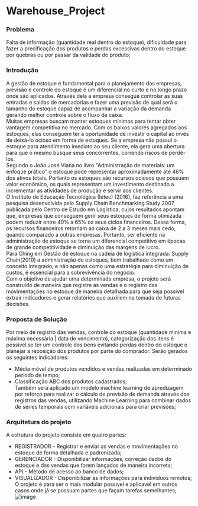 # Warehouse_Project

### Problema
  Falta de informação (quantidade real dentro do estoque), dificuldade para fazer a precificação dos produtos e perdas excessivas dentro do estoque por quebras ou por passar da validade do produto;

### Introdução 
  A gestão de estoque é fundamental para o planejamento das empresas, previsão e controle do estoque é um diferencial no curto e no longo prazo onde são aplicados. Através dela a empresa consegue controlar as suas entradas e saidas de mercadorias e fazer uma previsão de qual será o tamanho do estoque capaz de acompanhar a variação da demanda gerando melhor controle sobre o fluxo de caixa. </br>
  Muitas empresas buscam manter estoques mínimos para tentar obter vantagem competitiva no mercado. Com os baixos valores agregados aos estoques, elas conseguem ter a oportunidade de investir o capital ao invés de deixá-lo ocioso em forma de estoques. Se a empresa não possui o estoque para atendimento imediato ao seu cliente, ela gera uma abertura para que o mesmo busque seus concorrentes, correndo riscos de perdê-los.</br>
  Segundo o João José Viana no livro "Administração de materiais: um enfoque prático" o estoque pode representar aproximadamente até 46% dos ativos totais. Portanto os estoques são recursos ociosos que possuem valor econômico, os quais representam um investimento destinado a incrementar as atividades de produção e servir aos clientes.</br>
  O Instituto de Educação Tecnológica (Ietec) (2016), faz referência a uma pesquisa desenvolvida pelo Supply Chain Benchmarking Study 2007, publicada pelo Centro de Estudo em Logística, cujos resultados apontam que, empresas que conseguem gerir seus estoques de forma otimizada podem reduzir entre 40% a 65% os seus ciclos financeiros. Dessa forma, os recursos financeiros retornam ao caixa de 2 a 3 meses mais cedo, quando comparado a outras empresas. Portanto, ser eficiente na administração de estoque se torna um diferencial competitivo em épocas de grande competitividade e diminuição das margens de lucro.</br>
  Para Ching em Gestão de estoque na cadeia de logística integrada: Supply Chain(2010) a administração de estoques, bem trabalhado como um conceito integrado, e não apenas como uma estratégia para diminuição de custos, é essencial para a sobrevivência do negócio.</br>
  Com o objetivo de ajudar uma determinada empresa, o projeto será construido de maneira que registre as vendas e o registro das movimentações no estoque de maneira detalhada para que seja possivel extrair indicadores e gerar relatórios que auxiliem na tomada de futuras decisões.
  
### Proposta de Solução
  Por meio de registro das vendas, controle do estoque (quantidade minima e máxima necessária | data de vencimento), categorização dos itens é possivel se ter um controle dos bens evitando perdas dentro do estoque e planejar a reposição dos produtos por parte do comprador.
  Serão gerados os seguintes indicadores:
  - Média móvel de produtos vendidos e vendas realizadas em determinado periodo de tempo;
  - Classificação ABC dos produtos cadastrados;</br>
 Também será aplicado um modelo machine learning de apredizagem por reforço para realizar o cálculo de previsão de demanda através dos registros das vendas, utilizando Machine Learning para combinar dados de séries temporais com variáveis adicionais para criar previsões;

### Arquitetura do projeto
A estrutura do projeto consiste em quatro partes: </br>
- REGISTRADOR - Registrar e enviar as vendas e movimentações no estoque de forma detalhada e padronizada;</br>
- GERENCIADOR - Disponibilizar informações, correção dados do estoque e das vendas que forem lançados de maneira incorreta;</br>
- API - Método de acesso ao banco de dados;</br>
- VISUALIZADOR - Disponibilizar as informações para individuos remotos;</br>
O projeto é para ser o mais modular possivel e aplicavel em outros casos onde já se possuam partes que façam tarefas semelhantes;</br>
![image](https://user-images.githubusercontent.com/55815066/115421864-bbbf1b80-a1d2-11eb-96bf-f4e90d3c9249.png)
